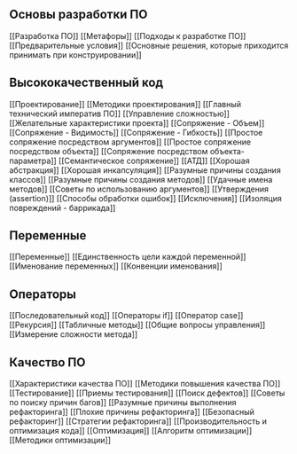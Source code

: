## Основы разработки ПО
[[Разработка ПО]]
[[Метафоры]]
[[Подходы к разработке ПО]]
[[Предварительные условия]]
[[Основные решения, которые приходится принимать при конструировании]]

## Высококачественный код
[[Проектирование]]
[[Методики проектирования]]
[[Главный технический императив ПО]]
[[Управление сложностью]]
[[Желательные характеристики проекта]]
[[Сопряжение - Объем]]
[[Сопряжение - Видимость]]
[[Сопряжение - Гибкость]]
[[Простое сопряжение посредством аргументов]]
[[Простое сопряжение посредством объекта]]
[[Сопряжение посредством объекта-параметра]]
[[Семантическое сопряжение]]
[[АТД]]
[[Хорошая абстракция]]
[[Хорошая инкапсуляция]]
[[Разумные причины создания классов]]
[[Разумные причины создания методов]]
[[Удачные имена методов]]
[[Советы по использованию аргументов]]
[[Утверждения (assertion)]]
[[Способы обработки ошибок]]
[[Исключения]]
[[Изоляция повреждений - баррикада]]

## Переменные
[[Переменные]]
[[Единственность цели каждой переменной]]
[[Именование переменных]]
[[Конвенции именования]]

## Операторы
[[Последовательный код]]
[[Операторы if]]
[[Оператор case]]
[[Рекурсия]]
[[Табличные методы]]
[[Общие вопросы управления]]
[[Измерение сложности метода]]

## Качество ПО
[[Характеристики качества ПО]]
[[Методики повышения качества ПО]]
[[Тестирование]]
[[Приемы тестирования]]
[[Поиск дефектов]]
[[Советы по поиску причин багов]]
[[Разумные причины выполнения рефакторинга]]
[[Плохие причины рефакторинга]]
[[Безопасный рефакторинг]]
[[Стратегии рефакторинга]]
[[Производительность и оптимизация кода]]
[[Оптимизация]]
[[Алгоритм оптимизации]]
[[Методики оптимизации]]